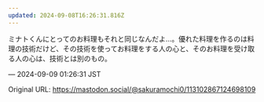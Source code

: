 ```yaml
---
updated: 2024-09-08T16:26:31.816Z
---
```


<p>ミナトくんにとってのお料理もそれと同じなんだよ…。優れた料理を作るのは料理の技術だけど、その技術を使ってお料理をする人の心と、そのお料理を受け取る人の心は、技術とは別のもの。</p>

&mdash; 2024-09-09 01:26:31 JST

Original URL: https://mastodon.social/@sakuramochi0/113102867124698109
